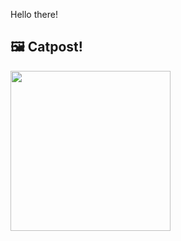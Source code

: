 Hello there!



## 🖼️ Catpost!

<sub>
    <img src="https://cdn2.thecatapi.com/images/d7j.jpg" height="256">
</sub>

